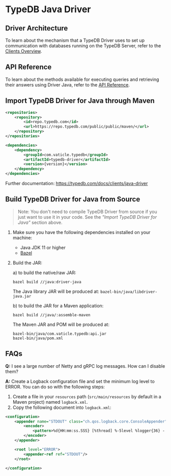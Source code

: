 # TypeDB Java Driver

## Driver Architecture
To learn about the mechanism that a TypeDB Driver uses to set up communication with databases running on the TypeDB Server, refer to the [Clients Overview](https://typedb.com/docs/clients/overview).

## API Reference
To learn about the methods available for executing queries and retrieving their answers using Driver Java, refer to the [API Reference](https://typedb.com/docs/clients/java-driver/api-reference).

## Import TypeDB Driver for Java through Maven

```xml
<repositories>
    <repository>
        <id>repo.typedb.com</id>
        <url>https://repo.typedb.com/public/public/maven/</url>
    </repository>
</repositories>

<dependencies>
    <dependency>
        <groupId>com.vaticle.typedb</groupId>
        <artifactId>typedb-driver</artifactId>
        <version>{version}</version>
    </dependency>
</dependencies>
```

Further documentation: https://typedb.com/docs/clients/java-driver

## Build TypeDB Driver for Java from Source

> Note: You don't need to compile TypeDB Driver from source if you just want to use it in your code. See the _"Import TypeDB Driver for Java"_ section above.

1. Make sure you have the following dependencies installed on your machine:
    - Java JDK 11 or higher
    - [Bazel](https://docs.bazel.build/versions/master/install.html)

2. Build the JAR:

   a) to build the native/raw JAR:
   ```
   bazel build //java:driver-java
   ```
   The Java library JAR will be produced at: `bazel-bin/java/libdriver-java.jar`

   b) to build the JAR for a Maven application:
   ```
   bazel build //java/:assemble-maven
   ```
   The Maven JAR and POM will be produced at: 
   ```
   bazel-bin/java/com.vaticle.typedb:api.jar
   bazel-bin/java/pom.xml
   ```

## FAQs

**Q:** I see a large number of Netty and gRPC log messages. How can I disable them?

**A:** Create a Logback configuration file and set the minimum log level to ERROR. You can do so with the following steps:
1. Create a file in your `resources` path (`src/main/resources` by default in a Maven project) named `logback.xml`.
2. Copy the following document into `logback.xml`:
```xml
<configuration>
    <appender name="STDOUT" class="ch.qos.logback.core.ConsoleAppender">
        <encoder>
            <pattern>%d{HH:mm:ss.SSS} [%thread] %-5level %logger{36} - %msg%n</pattern>
        </encoder>
    </appender>

    <root level="ERROR">
        <appender-ref ref="STDOUT"/>
    </root>

</configuration>
```
